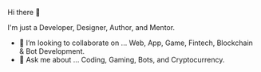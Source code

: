 Hi there 👋

I'm just a Developer, Designer, Author, and Mentor.

- 👯 I’m looking to collaborate on ... Web, App, Game, Fintech, Blockchain & Bot Development.
- 💬 Ask me about ... Coding, Gaming, Bots, and Cryptocurrency.
